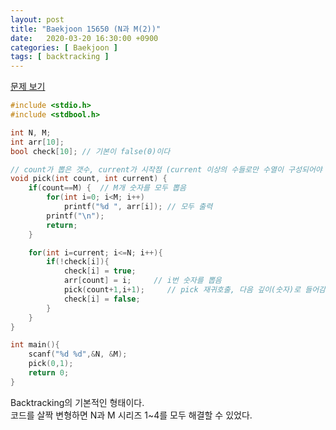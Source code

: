 ```yaml
---
layout: post
title: "Baekjoon 15650 (N과 M(2))"
date:   2020-03-20 16:30:00 +0900
categories: [ Baekjoon ]
tags: [ backtracking ]
---
```


[문제 보기][prob]  
<!-- more -->
```c++
#include <stdio.h>
#include <stdbool.h>

int N, M;
int arr[10];
bool check[10]; // 기본이 false(0)이다

// count가 뽑은 갯수, current가 시작점 (current 이상의 수들로만 수열이 구성되어야 함)
void pick(int count, int current) {
    if(count==M) {  // M개 숫자를 모두 뽑음
        for(int i=0; i<M; i++)
            printf("%d ", arr[i]); // 모두 출력
        printf("\n");
        return;
    }

    for(int i=current; i<=N; i++){
        if(!check[i]){
            check[i] = true;
            arr[count] = i;     // i번 숫자를 뽑음
            pick(count+1,i+1);     // pick 재귀호출, 다음 깊이(숫자)로 들어감
            check[i] = false;
        }
    }
}

int main(){
    scanf("%d %d",&N, &M);
    pick(0,1);
    return 0;
}
```

Backtracking의 기본적인 형태이다.  
코드를 살짝 변형하면 N과 M 시리즈 1~4를 모두 해결할 수 있었다.


[prob]: https://www.acmicpc.net/problem/15650